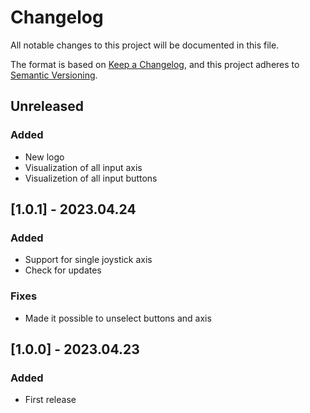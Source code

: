 # Changelog
All notable changes to this project will be documented in this file.

The format is based on [Keep a Changelog](https://keepachangelog.com/en/1.0.0/),
and this project adheres to [Semantic Versioning](https://semver.org/spec/v2.0.0.html).

## Unreleased
### Added
- New logo
- Visualization of all input axis
- Visualizetion of all input buttons

## [1.0.1] - 2023.04.24
### Added
- Support for single joystick axis
- Check for updates

### Fixes
- Made it possible to unselect buttons and axis

## [1.0.0] - 2023.04.23
### Added
- First release
